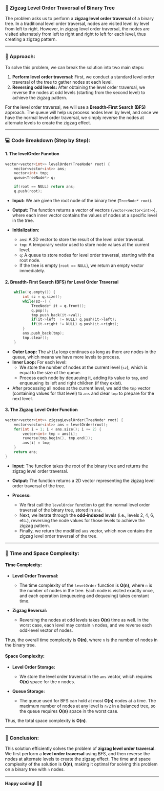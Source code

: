 ### 🌳 **Zigzag Level Order Traversal of Binary Tree**

The problem asks us to perform a **zigzag level order traversal** of a binary tree. In a traditional level order traversal, nodes are visited level by level from left to right. However, in zigzag level order traversal, the nodes are visited alternately from left to right and right to left for each level, thus creating a zigzag pattern.

---

### 🔑 **Approach:**

To solve this problem, we can break the solution into two main steps:

1. **Perform level order traversal:** First, we conduct a standard level order traversal of the tree to gather nodes at each level.
2. **Reversing odd levels:** After obtaining the level order traversal, we reverse the nodes at odd levels (starting from the second level) to achieve the zigzag pattern.

For the level order traversal, we will use a **Breadth-First Search (BFS)** approach. The queue will help us process nodes level by level, and once we have the normal level order traversal, we simply reverse the nodes at alternate levels to create the zigzag effect.

---

### 💻 **Code Breakdown (Step by Step):**

#### **1. The levelOrder Function**

```cpp
vector<vector<int>> levelOrder(TreeNode* root) {
    vector<vector<int>> ans;
    vector<int> tmp;
    queue<TreeNode*> q;

    if(root == NULL) return ans;
    q.push(root);
```

- **Input:** We are given the root node of the binary tree (`TreeNode* root`).
- **Output:** The function returns a vector of vectors (`vector<vector<int>>`), where each inner vector contains the values of nodes at a specific level in the tree.

- **Initialization:** 
  - `ans`: A 2D vector to store the result of the level order traversal.
  - `tmp`: A temporary vector used to store node values at the current level.
  - `q`: A queue to store nodes for level order traversal, starting with the root node.
  - If the tree is empty (`root == NULL`), we return an empty vector immediately.

#### **2. Breadth-First Search (BFS) for Level Order Traversal**

```cpp
    while(!q.empty()) {
        int sz = q.size();
        while(sz--) {
            TreeNode* it = q.front();
            q.pop();
            tmp.push_back(it->val);
            if(it->left  != NULL) q.push(it->left);
            if(it->right != NULL) q.push(it->right);
        }
        ans.push_back(tmp);
        tmp.clear();
    }
```

- **Outer Loop:** The `while` loop continues as long as there are nodes in the queue, which means we have more levels to process.
- **Inner Loop:** For each level:
  - We store the number of nodes at the current level (`sz`), which is equal to the size of the queue.
  - Process each node by dequeuing it, adding its value to `tmp`, and enqueueing its left and right children (if they exist).
- After processing all nodes at the current level, we add the `tmp` vector (containing values for that level) to `ans` and clear `tmp` to prepare for the next level.

#### **3. The Zigzag Level Order Function**

```cpp
vector<vector<int>> zigzagLevelOrder(TreeNode* root) {
    vector<vector<int>> ans = levelOrder(root);
    for(int i = 1; i < ans.size(); i += 2) {
        vector<int> tmp = ans[i];
        reverse(tmp.begin(), tmp.end());
        ans[i] = tmp;
    }
    return ans;
}
```

- **Input:** The function takes the root of the binary tree and returns the zigzag level order traversal.
- **Output:** The function returns a 2D vector representing the zigzag level order traversal of the tree.

- **Process:**
  - We first call the `levelOrder` function to get the normal level order traversal of the binary tree, stored in `ans`.
  - Next, we iterate through the **odd-indexed** levels (i.e., levels 2, 4, 6, etc.), reversing the node values for those levels to achieve the zigzag pattern.
  - Finally, we return the modified `ans` vector, which now contains the zigzag level order traversal of the tree.

---

### 🧠 **Time and Space Complexity:**

#### **Time Complexity:**

- **Level Order Traversal:** 
  - The time complexity of the `levelOrder` function is **O(n)**, where `n` is the number of nodes in the tree. Each node is visited exactly once, and each operation (enqueueing and dequeuing) takes constant time.

- **Zigzag Reversal:** 
  - Reversing the nodes at odd levels takes **O(n)** time as well. In the worst case, each level may contain `n` nodes, and we reverse each odd-level vector of nodes.

Thus, the overall time complexity is **O(n)**, where `n` is the number of nodes in the binary tree.

#### **Space Complexity:**

- **Level Order Storage:** 
  - We store the level order traversal in the `ans` vector, which requires **O(n)** space for the `n` nodes.

- **Queue Storage:** 
  - The queue used for BFS can hold at most **O(n)** nodes at a time. The maximum number of nodes at any level is `n/2` in a balanced tree, so the queue requires **O(n)** space in the worst case.

Thus, the total space complexity is **O(n)**.

---

### 🎯 **Conclusion:**

This solution efficiently solves the problem of **zigzag level order traversal**. We first perform a **level order traversal** using BFS, and then reverse the nodes at alternate levels to create the zigzag effect. The time and space complexity of the solution is **O(n)**, making it optimal for solving this problem on a binary tree with `n` nodes.

---

**Happy coding!** 🌱✨